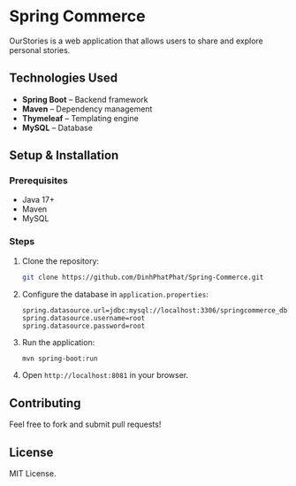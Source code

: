 # Spring Commerce

OurStories is a web application that allows users to share and explore personal stories.

## Technologies Used

- **Spring Boot** – Backend framework  
- **Maven** – Dependency management  
- **Thymeleaf** – Templating engine  
- **MySQL** – Database  

## Setup & Installation

### Prerequisites

- Java 17+  
- Maven  
- MySQL  

### Steps

1. Clone the repository:  
   ```bash
   git clone https://github.com/DinhPhatPhat/Spring-Commerce.git
   ```
2. Configure the database in `application.properties`:  
   ```properties
   spring.datasource.url=jdbc:mysql://localhost:3306/springcommerce_db
   spring.datasource.username=root
   spring.datasource.password=root
   ```
3. Run the application:  
   ```bash
   mvn spring-boot:run
   ```
4. Open `http://localhost:8081` in your browser.

## Contributing

Feel free to fork and submit pull requests!

## License

MIT License.

